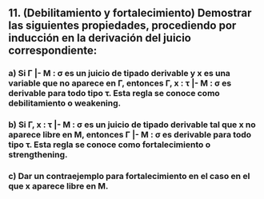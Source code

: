 ## 11. (Debilitamiento y fortalecimiento) Demostrar las siguientes propiedades, procediendo por inducción en la derivación del juicio correspondiente:

### a) Si Γ |-  M : σ es un juicio de tipado derivable y x es una variable que no aparece en Γ, entonces Γ, x : τ |- M : σ es derivable para todo tipo τ. Esta regla se conoce como debilitamiento o weakening.

### b) Si Γ, x : τ |- M : σ es un juicio de tipado derivable tal que x no aparece libre en M, entonces Γ |- M : σ es derivable para todo tipo τ. Esta regla se conoce como fortalecimiento o strengthening.

### c) Dar un contraejemplo para fortalecimiento en el caso en el que x aparece libre en M.
